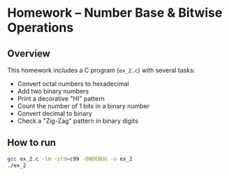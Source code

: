 # Homework – Number Base & Bitwise Operations

## Overview

This homework includes a C program (`ex_2.c`) with several tasks:

- Convert octal numbers to hexadecimal
- Add two binary numbers
- Print a decorative "HI" pattern
- Count the number of 1 bits in a binary number
- Convert decimal to binary
- Check a "Zig-Zag" pattern in binary digits

## How to run

```bash
gcc ex_2.c -lm -std=c99 -DNDEBUG -o ex_2
./ex_2
